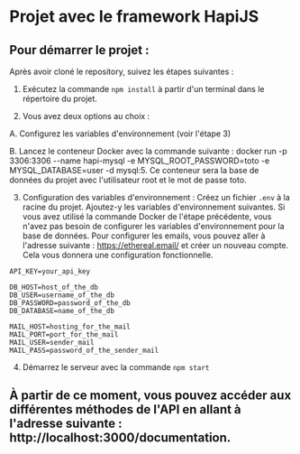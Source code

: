 # Projet avec le framework HapiJS

## Pour démarrer le projet :

Après avoir cloné le repository, suivez les étapes suivantes :

1. Exécutez la commande ```npm install``` à partir d'un terminal dans le répertoire du projet.

2. Vous avez deux options au choix :

A. Configurez les variables d'environnement (voir l'étape 3)

B. Lancez le conteneur Docker avec la commande suivante : docker run -p 3306:3306 --name hapi-mysql -e MYSQL_ROOT_PASSWORD=toto -e MYSQL_DATABASE=user -d mysql:5. Ce conteneur sera la base de données du projet avec l'utilisateur root et le mot de passe toto.

3. Configuration des variables d'environnement : Créez un fichier ```.env``` à la racine du projet. Ajoutez-y les variables d'environnement suivantes. Si vous avez utilisé la commande Docker de l'étape précédente, vous n'avez pas besoin de configurer les variables d'environnement pour la base de données.
   Pour configurer les emails, vous pouvez aller à l'adresse suivante : https://ethereal.email/ et créer un nouveau compte. Cela vous donnera une configuration fonctionnelle.

```
API_KEY=your_api_key

DB_HOST=host_of_the_db
DB_USER=username_of_the_db
DB_PASSWORD=password_of_the_db
DB_DATABASE=name_of_the_db

MAIL_HOST=hosting_for_the_mail
MAIL_PORT=port_for_the_mail
MAIL_USER=sender_mail
MAIL_PASS=password_of_the_sender_mail
```

4. Démarrez le serveur avec la commande ```npm start```

À partir de ce moment, vous pouvez accéder aux différentes méthodes de l'API en allant à l'adresse suivante : http://localhost:3000/documentation.
------
